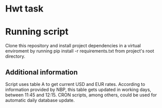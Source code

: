 # Hwt task
# Running script

Clone this repository and install project dependencies in a virtual enviroment by running pip install -r requirements.txt from project's root directory.


## Additional information

Script uses table A to get current USD and EUR rates. According to information provided by NBP, this table gets updated in working days, between 11:45 and 12:15. CRON scripts, among others, could be used for automatic daily database update. 

